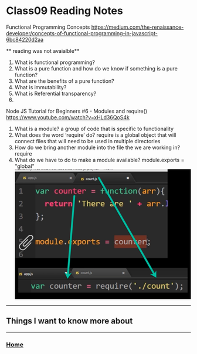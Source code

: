 # Class09 Reading Notes

Functional Programming Concepts https://medium.com/the-renaissance-developer/concepts-of-functional-programming-in-javascript-6bc84220d2aa

** reading was not avaialble**

<ol>
<li>What is functional programming?

</li><li>What is a pure function and how do we know if something is a pure function?

</li><li>What are the benefits of a pure function?

</li><li>What is immutability?

</li><li>What is Referential transparency?
</li><li>
</ol>


Node JS Tutorial for Beginners #6 - Modules and require() https://www.youtube.com/watch?v=xHLd36QoS4k

<ol>
<li>What is a module?
a group of code that is specific to functionality

</li><li>What does the word ‘require’ do?
require is a global object that will connect files that will need to be used in multiple directories
</li><li>How do we bring another module into the file the we are working in?
require
</li><li>What do we have to do to make a module available?
module.exports = "global"
</li>
<img src="img/2022-03-23_20-21-01 module.export.bmp">
</ol>

----
## Things I want to know more about


---
### [Home](https://github.com/MISalz/301_Reading_Notes)